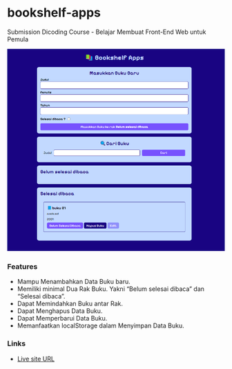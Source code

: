# bookshelf-apps
Submission Dicoding Course - Belajar Membuat Front-End Web untuk Pemula

![App Screenshot](./screenshot-app.png)

### Features

- Mampu Menambahkan Data Buku baru.
- Memiliki minimal Dua Rak Buku. Yakni “Belum selesai dibaca” dan “Selesai dibaca”.
- Dapat Memindahkan Buku antar Rak.
- Dapat Menghapus Data Buku.
- Dapat Memperbarui Data Buku.
- Memanfaatkan localStorage dalam Menyimpan Data Buku.

### Links

- [Live site URL](https://wayosu.github.io/bookshelf-apps/)
